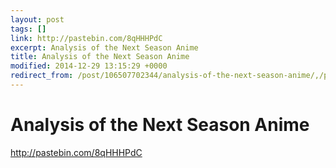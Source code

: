 ```yaml
---
layout: post
tags: []
link: http://pastebin.com/8qHHHPdC
excerpt: Analysis of the Next Season Anime
title: Analysis of the Next Season Anime
modified: 2014-12-29 13:15:29 +0000
redirect_from: /post/106507702344/analysis-of-the-next-season-anime/,/post/106507702344/
---
```


Analysis of the Next Season Anime
=================================

<http://pastebin.com/8qHHHPdC>


